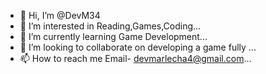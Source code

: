 - 👋 Hi, I’m @DevM34
- 👀 I’m interested in Reading,Games,Coding...
- 🌱 I’m currently learning Game Development...
- 💞️ I’m looking to collaborate on developing a game fully ...
- 📫 How to reach me Email- devmarlecha4@gmail.com...

<!---
DevM34/DevM34 is a ✨ special ✨ repository because its `README.md` (this file) appears on your GitHub profile.
You can click the Preview link to take a look at your changes.
--->
